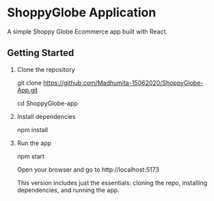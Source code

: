 
# ShoppyGlobe Application
A simple Shoppy Globe Ecommerce app built with React.
## Getting Started

1. Clone the repository

   git clone https://github.com/Madhumita-15062020/ShoppyGlobe-App.git

   cd ShoppyGlobe-app

2. Install dependencies

   npm install

3. Run the app
   
   npm start

   Open your browser and go to http://localhost:5173

    This version includes just the essentials: cloning the repo, installing dependencies, and running the app.




